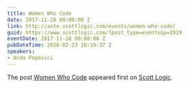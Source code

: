 ```yaml
---
title: Women Who Code
date: 2017-11-28 00:00:00 Z
link: http://ante.scottlogic.com/events/women-who-code/
guid: https://www.scottlogic.com/?post_type=events&p=3919
eventDate: 2017-11-28 00:00:00 Z
pubDateTime: 2018-02-23 16:19:37 Z
speakers:
- Anda Popovici
---
```


<p>The post <a rel="nofollow" href="http://ante.scottlogic.com/events/women-who-code/">Women Who Code</a> appeared first on <a rel="nofollow" href="http://ante.scottlogic.com">Scott Logic</a>.</p>